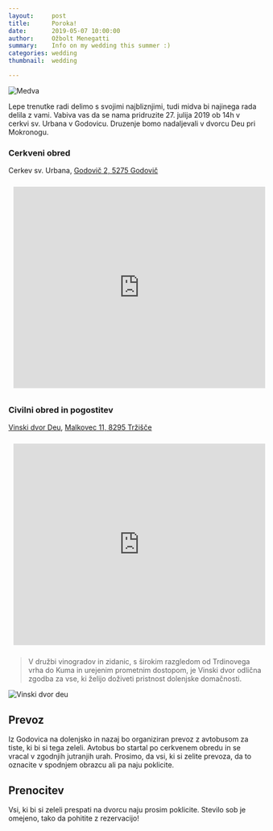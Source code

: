 ```yaml
---
layout:     post
title:      Poroka!
date:       2019-05-07 10:00:00
author:     Ožbolt Menegatti
summary:    Info on my wedding this summer :)
categories: wedding
thumbnail:  wedding

---
```


<img src="{{ site.baseurl }}/static/medva.jpg" alt="Medva" />

Lepe trenutke radi delimo s svojimi najbliznjimi, tudi midva bi najinega rada delila z vami. Vabiva vas da se nama pridruzite 27. julija 2019 ob 14h v cerkvi sv. Urbana v Godovicu. Druzenje bomo nadaljevali v dvorcu Deu pri Mokronogu.

### Cerkveni obred

Cerkev sv. Urbana, [Godovič 2, 5275 Godovič](https://goo.gl/maps/ePLQaDc1oPjTm8wc6)

<iframe width="500" height="400" frameborder="0" style="padding: 10px;" src="https://www.bing.com/maps/embed?h=400&w=500&cp=45.95868169784002~14.096325904904482&lvl=12&typ=d&sty=r&src=SHELL&FORM=MBEDV8" scrolling="no"></iframe>

### Civilni obred in pogostitev

[Vinski dvor Deu](http://www.deu-mokronog.si), [Malkovec 11, 8295 Tržišče](https://goo.gl/maps/PEXE84cDpZgbSdjt7)

<iframe width="500" height="400" frameborder="0" style="padding: 10px;" src="https://www.bing.com/maps/embed?h=400&w=500&cp=45.94343191714728~15.142217340752753&lvl=12&typ=d&sty=r&src=SHELL&FORM=MBEDV8" scrolling="no"></iframe>

> V družbi vinogradov in zidanic, s širokim razgledom od Trdinovega vrha do Kuma in urejenim prometnim dostopom, je Vinski dvor odlična zgodba za vse, ki želijo doživeti pristnost dolenjske domačnosti.

![Vinski dvor deu](http://www.deu-mokronog.si/wp-content/gallery/vinski-dvor-deu/img_9259.jpg)

## Prevoz

Iz Godovica na dolenjsko in nazaj bo organiziran prevoz z avtobusom za tiste, ki bi si tega zeleli. Avtobus bo startal po cerkvenem obredu in se vracal v zgodnjih jutranjih urah. Prosimo, da vsi, ki si zelite prevoza, da to oznacite v spodnjem obrazcu ali pa naju poklicite.

## Prenocitev

Vsi, ki bi si zeleli prespati na dvorcu naju prosim poklicite. Stevilo sob je omejeno, tako da pohitite z rezervacijo!
